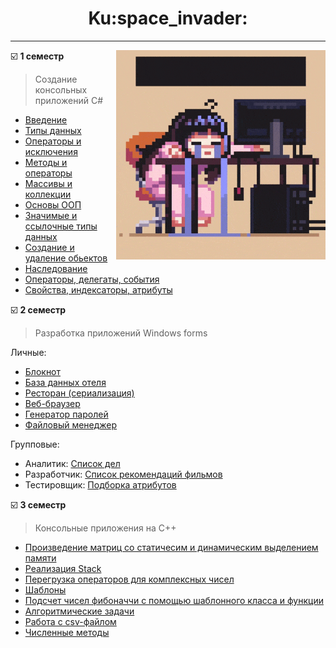 <h1 align = "center">Ku:space_invader: </h1>  
   
_________
</head>
 <p>
      
   </p>
<body>
 
<img src="https://raw.githubusercontent.com/Leeiss/HomeWork_OperatorOverloading/main/res/11.gif"  align="right"  width="335" />
   


         
     
 :ballot_box_with_check: **1 семестр**   
> Создание консольных приложений С#
+ [Введение](https://github.com/Leeiss/HomeWork_FirstDZ)  
+ [Типы данных](https://github.com/Leeiss/HomeWork_DataTypes)  
+ [Операторы и исключения](https://github.com/Leeiss/HomeWork_OperatorsAndExceptions)  
+ [Методы и операторы](https://github.com/Leeiss/HomeWork_MethodsAndOperators)  
+ [Массивы и коллекции](https://github.com/Leeiss/HomeWork_ArraysAndCollections)  
+ [Основы ООП](https://github.com/Leeiss/HomeWork_OOPbasics)  
+ [Значимые и ссылочные типы данных](https://github.com/Leeiss/HomeWork_ReferenceAndValueTypes)  
+ [Создание и удаление обьектов](https://github.com/Leeiss/HomeWork_CreatingAndDeletingObjects)  [
](https://github.com/Leeiss/HomeWork_ReferenceAndValueTypes)
+ [Наследование](https://github.com/Leeiss/HomeWork_Inheritance)  
+ [Операторы, делегаты, события](https://github.com/Leeiss/HomeWork_OperationsDelegatesEvents)  
+ [Свойства, индексаторы, атрибуты](https://github.com/Leeiss/HomeWork_PropertiesIndexersAttributes)
  </body>
       

:ballot_box_with_check: **2 семестр**
> Разработка приложений Windows forms     
 
 Личные:    
   + [Блокнот](https://github.com/Leeiss/HomeWork_Notepad)  
   + [База данных отеля](https://github.com/Leeiss/HomeWork_Hotel)    
   + [Ресторан (сериализация)](https://github.com/Leeiss/Homework__Restaurant)  
   + [Веб-браузер](https://github.com/Leeiss/Homework_Browser)
   + [Генератор паролей](https://github.com/Leeiss/Homework_PasswordGenerator)    
   + [Файловый менеджер](https://github.com/Leeiss/Homework_TotalComander)     
           
 Групповые:  
   + Аналитик: [Список дел](https://github.com/Leeiss/TeamProject_ToDoList)  
   + Разработчик: [Список рекомендаций фильмов](https://github.com/Leeiss/TeamProject2_ListOfRecommendations)     
   + Тестировщик: [Подборка атрибутов](https://github.com/Leeiss/TeamProject3_CollectionOfAttributes)

 :ballot_box_with_check: **3 семестр**    
 
   
> Консольные приложения на С++                 
                   
        
  + [Произведение матриц со статичесим и динамическим выделением памяти](https://github.com/Leeiss/HomeWork_Matrix)   
  + [Реализация Stack](https://github.com/Leeiss/HomeWork_Stack)
  + [Перегрузка операторов для комплексных чисел](https://github.com/Leeiss/HomeWork_OperatorOverloading)
  + [Шаблоны](https://github.com/Leeiss/HomeWork_Template)
  + [Подсчет чисел фибоначчи с помощью шаблонного класса и функции](https://github.com/Leeiss/HomeWork_FibonacciWithTemplates)
  + [Алгоритмические задачи](https://github.com/Leeiss/HomeWork_Algorithms)
  + [Работа с csv-файлом](git@github.com:Leeiss/HomeWork_ConvertingCSVtoBinary.git)
  + [Численные методы](https://github.com/Leeiss/FunctionTab)
    


       
